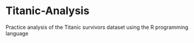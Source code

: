 # Titanic-Analysis
Practice analysis of the Titanic survivors dataset using the R programming language  
